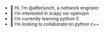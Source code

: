 - 👋 Hi, I’m @afterlunch, a nettwork engineer
- 👀 I’m interested in scapy ssr openvpn
- 🌱 I’m currently learning python C 
- 💞️ I’m looking to collaborate on python c++

<!---
afterlunch/afterlunch is a ✨ special ✨ repository because its `README.md` (this file) appears on your GitHub profile.
You can click the Preview link to take a look at your changes.
--->
